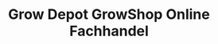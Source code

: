 ---
title: "Grow Depot GrowShop Online Fachhandel"
url: /rahden/grow-depot-growshop-online-fachhandel/
shop: Supermarkt
---